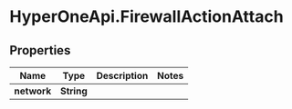 # HyperOneApi.FirewallActionAttach

## Properties

Name | Type | Description | Notes
------------ | ------------- | ------------- | -------------
**network** | **String** |  | 


